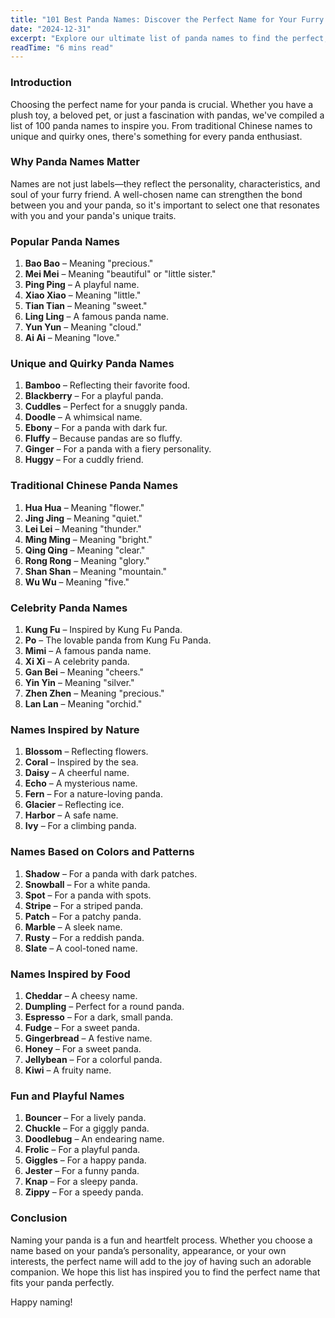```yaml
---
title: "101 Best Panda Names: Discover the Perfect Name for Your Furry Friend Today!"
date: "2024-12-31"
excerpt: "Explore our ultimate list of panda names to find the perfect, adorable name for your pet Panda. Choose from 101 unique and creative ideas!"
readTime: "6 mins read"
---
```


### Introduction
Choosing the perfect name for your panda is crucial. Whether you have a plush toy, a beloved pet, or just a fascination with pandas, we've compiled a list of 100 panda names to inspire you. From traditional Chinese names to unique and quirky ones, there's something for every panda enthusiast.

### Why Panda Names Matter
Names are not just labels—they reflect the personality, characteristics, and soul of your furry friend. A well-chosen name can strengthen the bond between you and your panda, so it's important to select one that resonates with you and your panda's unique traits.

### Popular Panda Names
1. **Bao Bao** – Meaning "precious."
2. **Mei Mei** – Meaning "beautiful" or "little sister."
3. **Ping Ping** – A playful name.
4. **Xiao Xiao** – Meaning "little."
5. **Tian Tian** – Meaning "sweet."
6. **Ling Ling** – A famous panda name.
7. **Yun Yun** – Meaning "cloud."
8. **Ai Ai** – Meaning "love."

### Unique and Quirky Panda Names
1. **Bamboo** – Reflecting their favorite food.
2. **Blackberry** – For a playful panda.
3. **Cuddles** – Perfect for a snuggly panda.
4. **Doodle** – A whimsical name.
5. **Ebony** – For a panda with dark fur.
6. **Fluffy** – Because pandas are so fluffy.
7. **Ginger** – For a panda with a fiery personality.
8. **Huggy** – For a cuddly friend.

### Traditional Chinese Panda Names
1. **Hua Hua** – Meaning "flower."
2. **Jing Jing** – Meaning "quiet."
3. **Lei Lei** – Meaning "thunder."
4. **Ming Ming** – Meaning "bright."
5. **Qing Qing** – Meaning "clear."
6. **Rong Rong** – Meaning "glory."
7. **Shan Shan** – Meaning "mountain."
8. **Wu Wu** – Meaning "five."

### Celebrity Panda Names
1. **Kung Fu** – Inspired by Kung Fu Panda.
2. **Po** – The lovable panda from Kung Fu Panda.
3. **Mimi** – A famous panda name.
4. **Xi Xi** – A celebrity panda.
5. **Gan Bei** – Meaning "cheers."
6. **Yin Yin** – Meaning "silver."
7. **Zhen Zhen** – Meaning "precious."
8. **Lan Lan** – Meaning "orchid."

### Names Inspired by Nature
1. **Blossom** – Reflecting flowers.
2. **Coral** – Inspired by the sea.
3. **Daisy** – A cheerful name.
4. **Echo** – A mysterious name.
5. **Fern** – For a nature-loving panda.
6. **Glacier** – Reflecting ice.
7. **Harbor** – A safe name.
8. **Ivy** – For a climbing panda.

### Names Based on Colors and Patterns
1. **Shadow** – For a panda with dark patches.
2. **Snowball** – For a white panda.
3. **Spot** – For a panda with spots.
4. **Stripe** – For a striped panda.
5. **Patch** – For a patchy panda.
6. **Marble** – A sleek name.
7. **Rusty** – For a reddish panda.
8. **Slate** – A cool-toned name.

### Names Inspired by Food
1. **Cheddar** – A cheesy name.
2. **Dumpling** – Perfect for a round panda.
3. **Espresso** – For a dark, small panda.
4. **Fudge** – For a sweet panda.
5. **Gingerbread** – A festive name.
6. **Honey** – For a sweet panda.
7. **Jellybean** – For a colorful panda.
8. **Kiwi** – A fruity name.

### Fun and Playful Names
1. **Bouncer** – For a lively panda.
2. **Chuckle** – For a giggly panda.
3. **Doodlebug** – An endearing name.
4. **Frolic** – For a playful panda.
5. **Giggles** – For a happy panda.
6. **Jester** – For a funny panda.
7. **Knap** – For a sleepy panda.
8. **Zippy** – For a speedy panda.

### Conclusion
Naming your panda is a fun and heartfelt process. Whether you choose a name based on your panda’s personality, appearance, or your own interests, the perfect name will add to the joy of having such an adorable companion. We hope this list has inspired you to find the perfect name that fits your panda perfectly.

Happy naming!
